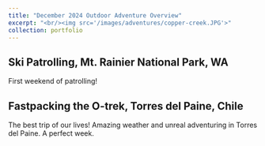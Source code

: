 ```yaml
---
title: "December 2024 Outdoor Adventure Overview"
excerpt: "<br/><img src='/images/adventures/copper-creek.JPG'>"
collection: portfolio
---
```


## Ski Patrolling, Mt. Rainier National Park, WA
First weekend of patrolling!

<div class="strava-embed-placeholder" data-embed-type="activity" data-embed-id="13124867052" data-style="standard" data-from-embed="false"></div><script src="https://strava-embeds.com/embed.js"></script>

## Fastpacking the O-trek, Torres del Paine, Chile
The best trip of our lives! Amazing weather and unreal adventuring in Torres del Paine. A perfect week. 

<div class="strava-embed-placeholder" data-embed-type="activity" data-embed-id="13266457759" data-style="standard" data-from-embed="false"></div><script src="https://strava-embeds.com/embed.js"></script>

<div class="strava-embed-placeholder" data-embed-type="activity" data-embed-id="13263671118" data-style="standard" data-from-embed="false"></div><script src="https://strava-embeds.com/embed.js"></script>
